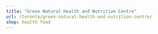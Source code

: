 ```yaml
---
title: "Green Natural Health and Nutrition Centre"
url: /toronto/green-natural-health-and-nutrition-centre/
shop: health food
---
```

